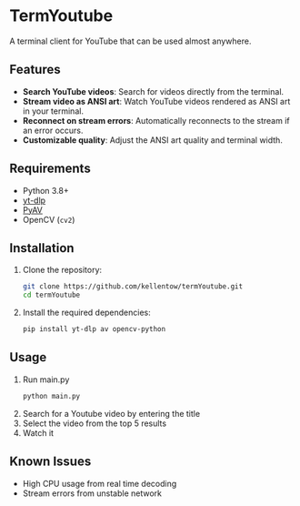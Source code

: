 # TermYoutube
A terminal client for YouTube that can be used almost anywhere.

## Features
- **Search YouTube videos**: Search for videos directly from the terminal.
- **Stream video as ANSI art**: Watch YouTube videos rendered as ANSI art in your terminal.
- **Reconnect on stream errors**: Automatically reconnects to the stream if an error occurs.
- **Customizable quality**: Adjust the ANSI art quality and terminal width.

## Requirements
- Python 3.8+
- [yt-dlp](https://github.com/yt-dlp/yt-dlp)
- [PyAV](https://github.com/PyAV-Org/PyAV)
- OpenCV (`cv2`)

## Installation
1. Clone the repository:
   ```bash
   git clone https://github.com/kellentow/termYoutube.git
   cd termYoutube
   ```
2. Install the required dependencies:
    ```bash
    pip install yt-dlp av opencv-python
    ```

## Usage
1. Run main.py
    ```bash
    python main.py
    ```
2. Search for a Youtube video by entering the title
3. Select the video from the top 5 results
4. Watch it

## Known Issues
* High CPU usage from real time decoding
* Stream errors from unstable network